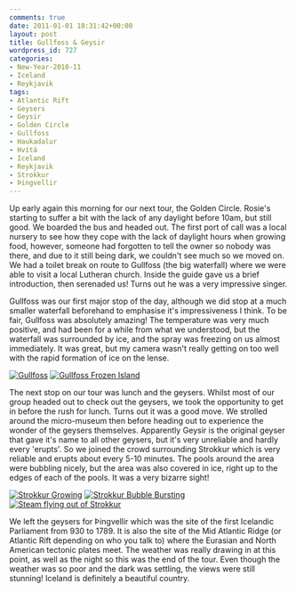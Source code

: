 ```yaml
---
comments: true
date: 2011-01-01 18:31:42+00:00
layout: post
title: Gullfoss & Geysir
wordpress_id: 727
categories:
- New-Year-2010-11
- Iceland
- Reykjavik
tags:
- Atlantic Rift
- Geysers
- Geysir
- Golden Circle
- Gullfoss
- Haukadalur
- Hvítá
- Iceland
- Reykjavik
- Strokkur
- Þingvellir
---
```


Up early again this morning for our next tour, the Golden Circle. Rosie's starting to suffer a bit with the lack of any daylight before 10am, but still good. We boarded the bus and headed out. The first port of call was a local nursery to see how they cope with the lack of daylight hours when growing food, however, someone had forgotten to tell the owner so nobody was there, and due to it still being dark, we couldn't see much so we moved on. We had a toilet break on route to Gullfoss (the big waterfall) where we were able to visit a local Lutheran church. Inside the guide gave us a brief introduction, then serenaded us! Turns out he was a very impressive singer.<!-- more -->

Gullfoss was our first major stop of the day, although we did stop at a much smaller waterfall beforehand to emphasise it's impressiveness I think. To be fair, Gullfoss was absolutely amazing! The temperature was very much positive, and had been for a while from what we understood, but the waterfall was surrounded by ice, and the spray was freezing on us almost immediately. It was great, but my camera wasn't really getting on too well with the rapid formation of ice on the lense.


[![Gullfoss](http://travel.perry-online.me.uk/files/2011/01/gullfoss-150x150.jpg)](http://www.flickr.com/photos/richard-perry/5328500078/) [![Gullfoss Frozen Island](http://travel.perry-online.me.uk/files/2011/01/gullfoss_frozen-150x150.jpg)](http://www.flickr.com/photos/richard-perry/5328499420/)


The next stop on our tour was lunch and the geysers. Whilst most of our group headed out to check out the geysers, we took the opportunity to get in before the rush for lunch. Turns out it was a good move. We strolled around the micro-museum then before heading out to experience the wonder of the geysers themselves. Apparently Geysir is the original geyser that gave it's name to all other geysers, but it's very unreliable and hardly every 'erupts'. So we joined the crowd surrounding Strokkur which is very reliable and erupts about every 5-10 minutes. The pools around the area were bubbling nicely, but the area was also covered in ice, right up to the edges of each of the pools. It was a very bizarre sight!


[![Strokkur Growing](http://travel.perry-online.me.uk/files/2011/01/strokkur_growing-150x150.jpg)](http://www.flickr.com/photos/richard-perry/5328500524/) [![Strokkur Bubble Bursting](http://travel.perry-online.me.uk/files/2011/01/strokkur_bubble_bursting-150x150.jpg)](http://www.flickr.com/photos/richard-perry/5327891205/) [![Steam flying out of Strokkur](http://travel.perry-online.me.uk/files/2011/01/strokkur_erupting-150x150.jpg)](http://www.flickr.com/photos/richard-perry/5328501208/)


We left the geysers for Þingvellir which was the site of the first Icelandic Parliament from 930 to 1789. It is also the site of the Mid Atlantic Ridge (or Atlantic Rift depending on who you talk to) where the Eurasian and North American tectonic plates meet. The weather was really drawing in at this point, as well as the night so this was the end of the tour. Even though the weather was so poor and the dark was settling, the views were still stunning! Iceland is definitely a beautiful country.
